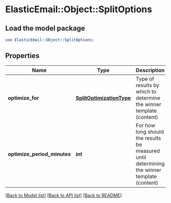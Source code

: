 # ElasticEmail::Object::SplitOptions

## Load the model package
```perl
use ElasticEmail::Object::SplitOptions;
```

## Properties
Name | Type | Description | Notes
------------ | ------------- | ------------- | -------------
**optimize_for** | [**SplitOptimizationType**](SplitOptimizationType.md) | Type of results by which to determine the winner template (content) | [optional] 
**optimize_period_minutes** | **int** | For how long should the results be measured until determining the winner template (content) | [optional] 

[[Back to Model list]](../README.md#documentation-for-models) [[Back to API list]](../README.md#documentation-for-api-endpoints) [[Back to README]](../README.md)


